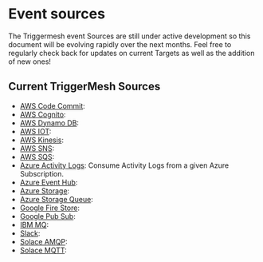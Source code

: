 # Event sources

The Triggermesh event Sources are still under active development so this document will be evolving rapidly over the next
months. Feel free to regularly check back for updates on current Targets as well as the addition of new ones!

## Current TriggerMesh Sources

* [AWS Code Commit](./awscodecommit.md):
* [AWS Cognito](./awscognito.md):
* [AWS Dynamo DB](./awsdynamodb.md):
* [AWS IOT](./awsiot.md):
* [AWS Kinesis](./awskinesis.md):
* [AWS SNS](./awssns.md):
* [AWS SQS](./awssqs.md):
* [Azure Activity Logs](./azureactivitylogs.md): Consume Activity Logs from a given Azure Subscription.
* [Azure Event Hub](./azureeventhub.md):
* [Azure Storage](./azurestorage.md):
* [Azure Storage Queue](./azurestoragequeue.md):
* [Google Fire Store](./googlefirestore.md):
* [Google Pub Sub](./googlepubsub.md):
* [IBM MQ](./mq.md):
* [Slack](./slack.md):
* [Solace AMQP](./solace.md):
* [Solace MQTT](./solacemqtt.md):

